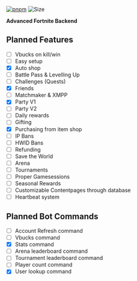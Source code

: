 [![pnpm](https://img.shields.io/badge/maintained%20with-bun-ac98ff.svg?style=for-the-badge&logo=bun)](https://bun.sh/)
![Size](https://img.shields.io/github/repo-size/fortplayerpawn/Chronos?label=Size&style=for-the-badge)

**Advanced Fortnite Backend**

## Planned Features

- [ ] Vbucks on kill/win
- [ ] Easy setup
- [x] Auto shop
- [ ] Battle Pass & Levelling Up
- [ ] Challenges (Quests)
- [x] Friends
- [ ] Matchmaker & XMPP
- [x] Party V1
- [ ] Party V2
- [ ] Daily rewards
- [ ] Gifting
- [x] Purchasing from item shop
- [ ] IP Bans
- [ ] HWID Bans
- [ ] Refunding
- [ ] Save the World
- [ ] Arena
- [ ] Tournaments
- [ ] Proper Gamesessions
- [ ] Seasonal Rewards
- [ ] Customizable Contentpages through database
- [ ] Heartbeat system

## Planned Bot Commands

- [ ] Account Refresh command
- [ ] Vbucks command
- [x] Stats command
- [ ] Arena leaderboard command
- [ ] Tournament leaderboard command
- [ ] Player count command
- [x] User lookup command
